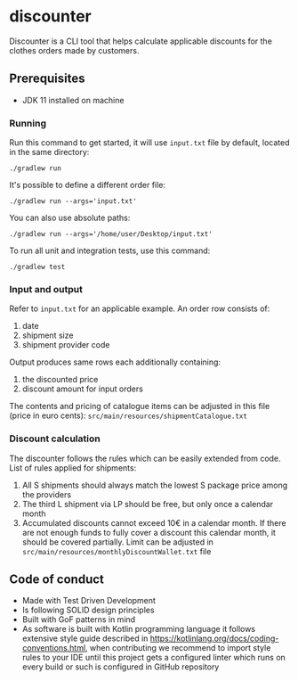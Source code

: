 # discounter

Discounter is a CLI tool that helps calculate applicable discounts for the clothes orders made by customers.

## Prerequisites

* JDK 11 installed on machine

### Running

Run this command to get started, it will use `input.txt` file by default, located in the same directory: 

```
./gradlew run
```

It's possible to define a different order file:

```
./gradlew run --args='input.txt'
```

You can also use absolute paths:

```
./gradlew run --args='/home/user/Desktop/input.txt'
```

To run all unit and integration tests, use this command:

```
./gradlew test
```

### Input and output

Refer to `input.txt` for an applicable example. An order row consists of:
1. date
2. shipment size
3. shipment provider code

Output produces same rows each additionally containing:
1. the discounted price
2. discount amount for input orders

The contents and pricing of catalogue items can be adjusted in this file (price in euro cents):
`src/main/resources/shipmentCatalogue.txt`

### Discount calculation

The discounter follows the rules which can be easily extended from code. List of rules applied for shipments:
1. All S shipments should always match the lowest S package price among the providers
2. The third L shipment via LP should be free, but only once a calendar month
3. Accumulated discounts cannot exceed 10€ in a calendar month. If there are not enough funds to fully cover a discount 
this calendar month, it should be covered partially. Limit can be adjusted in `src/main/resources/monthlyDiscountWallet.txt`
file

## Code of conduct

* Made with Test Driven Development
* Is following SOLID design principles
* Built with GoF patterns in mind
* As software is built with Kotlin programming language it follows extensive style guide described in
  https://kotlinlang.org/docs/coding-conventions.html, when contributing we recommend to import style rules to your IDE
  until this project gets a configured linter which runs on every build or such is configured in GitHub repository   
